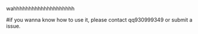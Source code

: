 wahhhhhhhhhhhhhhhhhhhh

#if you wanna know how to use it, please contact qq930999349 or submit a issue.

